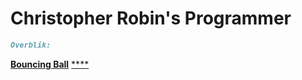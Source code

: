 # Christopher Robin's Programmer

```markdown
Overblik:
```
[**Bouncing Ball**](https://github.com/Christorob/Programmering-Christorob/tree/main/Bouncing_ball)
[****]()





